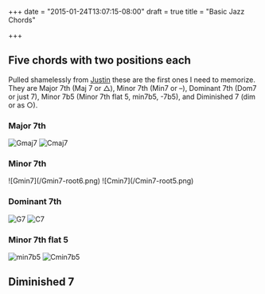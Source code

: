 +++
date = "2015-01-24T13:07:15-08:00"
draft = true
title = "Basic Jazz Chords"

+++

## Five chords with two positions each

<div id="gdim7"></div>

Pulled shamelessly from [Justin][1] these are the first ones I need to memorize. They are Major 7th (Maj 7 or &#x25B3;), Minor 7th (Min7 or &ndash;), Dominant 7th (Dom7 or just 7), Minor 7b5 (Minor 7th flat 5, min7b5, -7b5), and Diminished 7 (dim or as &#x25CB;).

### Major 7th

![Gmaj7](/Gmaj7-root6.png)
![Cmaj7](/Cmaj7-root5.png)


### Minor 7th

<div id="gmin7"></div>
![Gmin7](/Gmin7-root6.png)
![Cmin7](/Cmin7-root5.png)

### Dominant 7th

![G7](/G7-root6.png)
![C7](/C7-root5.png)

### Minor 7th flat 5

![min7b5](/Gmin7b5.png)
![Cmin7b5](/Cmin7b5-root5)

[1]: http://www.justinguitar.com/en/JA-001-JazzGuitarChords.php (Justin Guitar)

## Diminished 7


<script type="text/javascript">
    var paper = Raphael(document.getElementById("gdim7"), 200, 200);
    var chord = new ChordBox(paper, 40, 40, 130, 140);
    chord.setChord(
        [[6, "x"], [5,4,2], [4,5,3], [3,3,1], [2,5,4], [1,"x"]],
        1,
        []);
    chord.draw();

    paper = Raphael(document.getElementById("gmin7"), 200, 200);
    chord = new ChordBox(paper, 40, 40, 130, 140);
    chord.setChord(
        [[6, 3, 2], [5, "x"], [4,3,3], [3,3,3], [2,3,3], [1,"x"]],
        1,
        [{from_string: 4, to_string: 2, fret: 3}]);
    chord.draw();
</script>